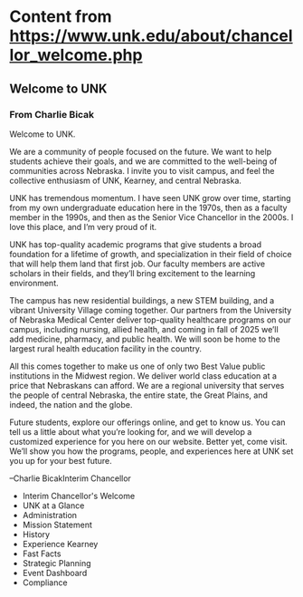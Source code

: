 # Content from https://www.unk.edu/about/chancellor_welcome.php

## Welcome to UNK

### From Charlie Bicak



Welcome to UNK.

We are a community of people focused on the future. We want to help students achieve their goals, and we are committed to the well-being of communities across Nebraska. I invite you to visit campus, and feel the collective enthusiasm of UNK, Kearney, and central Nebraska.

UNK has tremendous momentum. I have seen UNK grow over time, starting from my own undergraduate education here in the 1970s, then as a faculty member in the 1990s, and then as the Senior Vice Chancellor in the 2000s. I love this place, and I’m very proud of it.

UNK has top-quality academic programs that give students a broad foundation for a lifetime of growth, and specialization in their field of choice that will help them land that first job. Our faculty members are active scholars in their fields, and they’ll bring excitement to the learning environment.

The campus has new residential buildings, a new STEM building, and a vibrant University Village coming together. Our partners from the University of Nebraska Medical Center deliver top-quality healthcare programs on our campus, including nursing, allied health, and coming in fall of 2025 we’ll add medicine, pharmacy, and public health. We will soon be home to the largest rural health education facility in the country.

All this comes together to make us one of only two Best Value public institutions in the Midwest region. We deliver world class education at a price that Nebraskans can afford. We are a regional university that serves the people of central Nebraska, the entire state, the Great Plains, and indeed, the nation and the globe.

Future students, explore our offerings online, and get to know us. You can tell us a little about what you’re looking for, and we will develop a customized experience for you here on our website. Better yet, come visit. We’ll show you how the programs, people, and experiences here at UNK set you up for your best future.

–Charlie BicakInterim Chancellor

- Interim Chancellor's Welcome
- UNK at a Glance
- Administration
- Mission Statement
- History
- Experience Kearney
- Fast Facts
- Strategic Planning
- Event Dashboard
- Compliance

